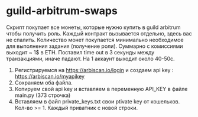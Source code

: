 # guild-arbitrum-swaps

Скрипт покупает все монеты, которые нужно купить в guild arbitrum чтобы получить роль. Каждый контракт вызывается отдельно, здесь вас не спалить. Количество монет покупается минимально необходимое для выполнения задания (получение роли). Суммарно с комиссиями выходит ~ 1$ в ETH. Поставил time out в 3 секунды между транзакциями, иначе падают. На 1 аккаунт выходит около 40-50с.

1. Регистрируемся на https://arbiscan.io/login и создаем api key : https://arbiscan.io/myapikey
2. Сохраняем оба файла.
3. Копируем свой api key и вставляем в переменную API_KEY в файле main.py (373 строчка)
4. Вставляем в файл private_keys.txt свои ptivate key от кошельков. Кол-во >= 1. Каждый приватник с новой строки.
